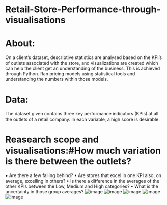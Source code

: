 # Retail-Store-Performance-through-visualisations
# About:
On a client’s dataset, descriptive statistics are analysed based on the KPI’s of outlets associated with the store, and visualizations are created which can help the client get an understanding of the business. This is achieved through Python. Ran pricing models using statistical tools and understanding the numbers within those models.
# Data:
The dataset given contains three key performance indicators (KPIs) at all the outlets of a retail company. In each variable, a high score is desirable.
# Reasearch scope and visualisations:#How much variation is there between the outlets?
• Are there a few falling behind?
• Are stores that excel in one KPI also, on average, excelling in others?
• Is there a difference in the averages of the other KPIs between the Low, Medium and
High categories?
• What is the uncertainty in those group averages?
![image](https://github.com/BhargaviKalaparty/Retail-Store-Performance/assets/149389777/006b89f7-3226-48cd-9079-2a574faee037)
![image](https://github.com/BhargaviKalaparty/Retail-Store-Performance/assets/149389777/4d22f336-732a-4055-a98b-341c982df26d)
![image](https://github.com/BhargaviKalaparty/Retail-Store-Performance/assets/149389777/727e3438-4622-414f-bb5e-27d4a738094d)
![image](https://github.com/BhargaviKalaparty/Retail-Store-Performance/assets/149389777/dd0c02fe-2bc7-4fff-b24f-b271d5432fc8)
![image](https://github.com/BhargaviKalaparty/Retail-Store-Performance/assets/149389777/ea1d8645-3756-43c1-bbe8-404ead59395a)
